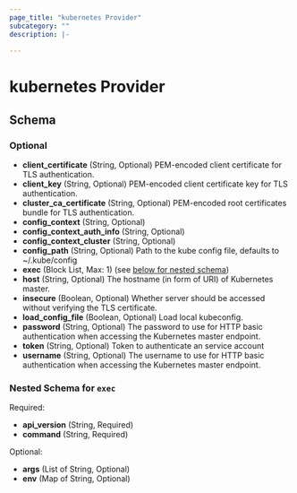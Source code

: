 ```yaml
---
page_title: "kubernetes Provider"
subcategory: ""
description: |-
  
---
```


# kubernetes Provider





## Schema

### Optional

- **client_certificate** (String, Optional) PEM-encoded client certificate for TLS authentication.
- **client_key** (String, Optional) PEM-encoded client certificate key for TLS authentication.
- **cluster_ca_certificate** (String, Optional) PEM-encoded root certificates bundle for TLS authentication.
- **config_context** (String, Optional)
- **config_context_auth_info** (String, Optional)
- **config_context_cluster** (String, Optional)
- **config_path** (String, Optional) Path to the kube config file, defaults to ~/.kube/config
- **exec** (Block List, Max: 1) (see [below for nested schema](#nestedblock--exec))
- **host** (String, Optional) The hostname (in form of URI) of Kubernetes master.
- **insecure** (Boolean, Optional) Whether server should be accessed without verifying the TLS certificate.
- **load_config_file** (Boolean, Optional) Load local kubeconfig.
- **password** (String, Optional) The password to use for HTTP basic authentication when accessing the Kubernetes master endpoint.
- **token** (String, Optional) Token to authenticate an service account
- **username** (String, Optional) The username to use for HTTP basic authentication when accessing the Kubernetes master endpoint.

<a id="nestedblock--exec"></a>
### Nested Schema for `exec`

Required:

- **api_version** (String, Required)
- **command** (String, Required)

Optional:

- **args** (List of String, Optional)
- **env** (Map of String, Optional)
